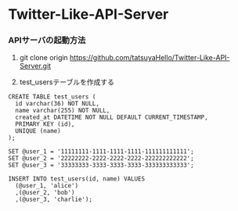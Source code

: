 # Twitter-Like-API-Server

### APIサーバの起動方法
1. git clone origin https://github.com/tatsuyaHello/Twitter-Like-API-Server.git

2. test_usersテーブルを作成する
```
CREATE TABLE test_users (
  id varchar(36) NOT NULL,
  name varchar(255) NOT NULL,
  created_at DATETIME NOT NULL DEFAULT CURRENT_TIMESTAMP,
  PRIMARY KEY (id),
  UNIQUE (name)
);

SET @user_1 = '11111111-1111-1111-1111-111111111111';
SET @user_2 = '22222222-2222-2222-2222-222222222222';
SET @user_3 = '33333333-3333-3333-3333-333333333333';

INSERT INTO test_users(id, name) VALUES
  (@user_1, 'alice')
  ,(@user_2, 'bob')
  ,(@user_3, 'charlie');
``` 
